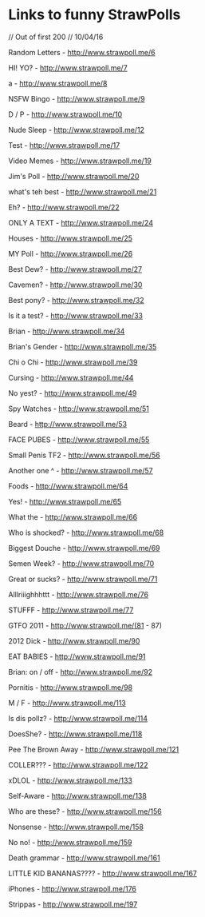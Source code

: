 # Links to funny StrawPolls
// Out of first 200 // 10/04/16

Random Letters - http://www.strawpoll.me/6

HI! YO? - http://www.strawpoll.me/7

a - http://www.strawpoll.me/8

NSFW Bingo - http://www.strawpoll.me/9

D / P - http://www.strawpoll.me/10

Nude Sleep - http://www.strawpoll.me/12

Test - http://www.strawpoll.me/17

Video Memes - http://www.strawpoll.me/19

Jim's Poll - http://www.strawpoll.me/20

what's teh best - http://www.strawpoll.me/21

Eh? - http://www.strawpoll.me/22

ONLY A TEXT - http://www.strawpoll.me/24

Houses - http://www.strawpoll.me/25

MY Poll - http://www.strawpoll.me/26

Best Dew? - http://www.strawpoll.me/27

Cavemen? - http://www.strawpoll.me/30

Best pony? - http://www.strawpoll.me/32

Is it a test? - http://www.strawpoll.me/33

Brian - http://www.strawpoll.me/34

Brian's Gender - http://www.strawpoll.me/35

Chi o Chi - http://www.strawpoll.me/39

Cursing - http://www.strawpoll.me/44

No yest? - http://www.strawpoll.me/49

Spy Watches - http://www.strawpoll.me/51

Beard - http://www.strawpoll.me/53

FACE PUBES - http://www.strawpoll.me/55

Small Penis TF2 - http://www.strawpoll.me/56

Another one ^ - http://www.strawpoll.me/57

Foods - http://www.strawpoll.me/64

Yes! - http://www.strawpoll.me/65

What the - http://www.strawpoll.me/66

Who is shocked? - http://www.strawpoll.me/68

Biggest Douche - http://www.strawpoll.me/69

Semen Week? - http://www.strawpoll.me/70

Great or sucks? - http://www.strawpoll.me/71

Alllriiighhhttt - http://www.strawpoll.me/76

STUFFF - http://www.strawpoll.me/77

GTFO 2011 - http://www.strawpoll.me/(81 - 87)

2012 Dick - http://www.strawpoll.me/90

EAT BABIES - http://www.strawpoll.me/91

Brian: on / off - http://www.strawpoll.me/92

Pornitis - http://www.strawpoll.me/98

M / F - http://www.strawpoll.me/113

Is dis pollz? - http://www.strawpoll.me/114

DoesShe? - http://www.strawpoll.me/118

Pee The Brown Away - http://www.strawpoll.me/121

COLLER??? - http://www.strawpoll.me/122

xDLOL - http://www.strawpoll.me/133

Self-Aware - http://www.strawpoll.me/138

Who are these? - http://www.strawpoll.me/156

Nonsense - http://www.strawpoll.me/158

No no! - http://www.strawpoll.me/159

Death grammar - http://www.strawpoll.me/161

LITTLE KID BANANAS???? - http://www.strawpoll.me/167

iPhones - http://www.strawpoll.me/176

Strippas - http://www.strawpoll.me/197

